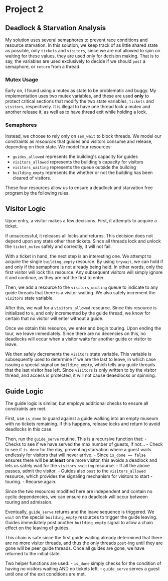 # Project 2

## Deadlock & Starvation Analysis

My solution uses several semaphores to prevent race conditions and resource starvation. In this solution, we
keep track of as little shared state as possible, only `tickets` and `visitors`, since we are not allowed to
spin on waiting for these values, they are used only for decision making. That is to say, the variables are used
exclusively to decide if we should `post` a semaphore, or `return` from a thread.

### Mutex Usage

Early on, I found using a mutex as state to be problematic and buggy. My implementation uses two mutex variables,
and these are used **only** to protect critical sections that modify the two state variables, `tickets` and `visitors`, respectively. It is illegal to have one thread lock a mutex and another release it, as well as to have thread exit while holding a lock.

### Semaphores

Instead, we choose to rely only on `sem_wait` to block threads. We model our constraints as _resources_ that guides and
visitors consume and release, depending on their state. We model four resources:

- `guides_allowed` represents the building's capacity for guides
- `visitors_allowed` represents the building's capacity for visitors
- `visitors_waiting` represents the queue outside the building
- `building_empty` represents the whether or not the building has been cleared of visitors.

These four resources allow us to ensure a deadlock and starvation free program by the following rules.

## Visitor Logic

Upon entry, a visitor makes a few decisions. First, it attempts to acquire a ticket.

If unsuccessful, it releases all locks and returns. This decision does not depend upon any state other than tickets. Since all threads lock and unlock the `ticket_mutex` safely and correctly, it will not fail.

With a ticket in hand, the next step is an interesting one. We attempt to acquire the single `building_empty` resource. By using `trywait`, we can hold if and only if the semaphore is not already being held. In other words, only the first visitor will lock this resource. Any subsequent visitors will simply ignore it and continue, as they are not the first to enter.

Then, we add a resource to the `visitors_waiting` queue to indicate to any guide threads that there is a visitor waiting. We also safely increment the `visitors` state variable.

After this, we wait for a `visitors_allowed` resource. Since this resource is initialized to `0`, and only incremented by
the guide thread, we know for certain that no visitor will enter without a guide.

Once we obtain this resource, we enter and begin touring. Upon ending the tour, we leave immediately. Since there are no decencies on this, no deadlocks will occur when a visitor waits for another guide or visitor to leave.

We then safely decrements the `visitors` state variable. This variable is subsequently used to determine if we are the last to leave, in which case issuing a special signal on `building_empty`, which tells any guide threads that the last visitor has left. Since `visitors` is only written to by the visitor thread, and access is protected, it will not cause deaedlocks or spinning.

## Guide Logic

The guide logic is similar, but employs additional checks to ensure all constraints are met.

First, use `is_done` to guard against a guide walking into an empty museum with no tickets remaining. If this happens, release locks and return to avoid deadlocks in this case.

Then, run the `guide_serve` routine. This is a recursive function that: - Checks to see if we have served the max number of guests, if not... - Check to see if `is_done` for the day, preventing starvation where a guest waits endlessly for visitors that will never arrive. - Since `is_done == false` ensures there will be **at least** one more visitor, this avoids a deadlock and lets us safely wait for the `visitors_waiting` resource. - If all the above passes, admit the visitor. - Guides also `post` to the `visitors_allowed` resource, which provides the signaling mechanism for visitors to start - touring. - Recurse again.

Since the two resources modified here are independent and contain no cyclic dependencies, we can ensure no deadlock will occur between touring and admission.

Eventually, `guide_serve` returns and the leave sequence is triggered. We `wait` on the special `building_empty` resources to trigger the guide leaving. Guides immediately post another `building_empty` signal to allow a chain effect on the leaving of guides.

This chain is safe since the first guide waiting already determined that there are no more visitor threads, and thus the only threads `post`-ing until they are gone will be peer guide threads. Once all guides are gone, we have returned to the initial state.

Two helper functions are used: - `is_done` simply checks for the condition of having no visitors waiting AND no tickets left. - `guide_serve` serves a guest until one of the exit conditions are met.
